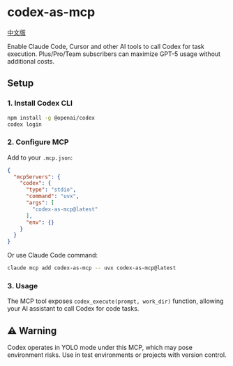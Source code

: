 # codex-as-mcp

[中文版](./README.cn.md)

Enable Claude Code, Cursor and other AI tools to call Codex for task execution. Plus/Pro/Team subscribers can maximize GPT-5 usage without additional costs.

## Setup

### 1. Install Codex CLI
```bash
npm install -g @openai/codex
codex login
```

### 2. Configure MCP

Add to your `.mcp.json`:
```json
{
  "mcpServers": {
    "codex": {
      "type": "stdio",
      "command": "uvx",
      "args": [
        "codex-as-mcp@latest"
      ],
      "env": {}
    }
  }
}
```

Or use Claude Code command:
```bash
claude mcp add codex-as-mcp -- uvx codex-as-mcp@latest
```

### 3. Usage

The MCP tool exposes `codex_execute(prompt, work_dir)` function, allowing your AI assistant to call Codex for code tasks.

## ⚠️ Warning

Codex operates in YOLO mode under this MCP, which may pose environment risks. Use in test environments or projects with version control.
